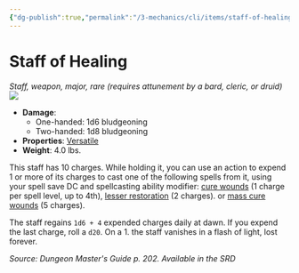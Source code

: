 ```yaml
---
{"dg-publish":true,"permalink":"/3-mechanics/cli/items/staff-of-healing/","tags":["ttrpg-cli/compendium/src/5e/dmg","ttrpg-cli/item/attunement/required","ttrpg-cli/item/rarity/rare","ttrpg-cli/item/tier/major","ttrpg-cli/item/weapon/simple"]}
---
```


# Staff of Healing
*Staff, weapon, major, rare (requires attunement by a bard, cleric, or druid)*  
![](3-Mechanics/CLI/items/img/staff-of-healing.webp#right)

- **Damage**:
  - One-handed: 1d6 bludgeoning
  - Two-handed: 1d8 bludgeoning
- **Properties**: [Versatile](3-Mechanics/CLI/rules/item-properties.md#Versatile)
- **Weight**: 4.0 lbs.

This staff has 10 charges. While holding it, you can use an action to expend 1 or more of its charges to cast one of the following spells from it, using your spell save DC and spellcasting ability modifier: [cure wounds](3-Mechanics/CLI/spells/cure-wounds.md) (1 charge per spell level, up to 4th), [lesser restoration](3-Mechanics/CLI/spells/lesser-restoration.md) (2 charges). or [mass cure wounds](3-Mechanics/CLI/spells/mass-cure-wounds.md) (5 charges).

The staff regains `1d6 + 4` expended charges daily at dawn. If you expend the last charge, roll a `d20`. On a 1. the staff vanishes in a flash of light, lost forever.

*Source: Dungeon Master's Guide p. 202. Available in the <span title='Systems Reference Document (5.1)'>SRD</span>*
